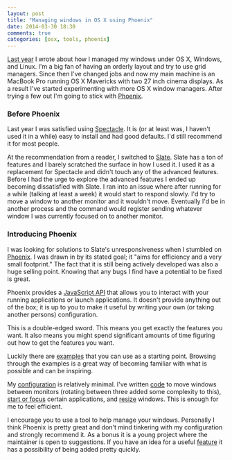 ```yaml
---
layout: post
title: "Managing windows in OS X using Phoenix"
date: 2014-03-30 18:30
comments: true
categories: [osx, tools, phoenix]
---
```


[Last year](http://jakemccrary.com/blog/2013/04/15/manage-your-workspace-with-grids-under-linux-osx-and-windows/)
I wrote about how I managed my windows under OS X, Windows, and Linux.
I'm a big fan of having an orderly layout and try to use grid
managers. Since then I've changed jobs and now my main machine is an
MacBook Pro running OS X Mavericks with two 27 inch cinema displays.
As a result I've started experimenting with more OS X window managers.
After trying a few out I'm going to stick with
[Phoenix](https://github.com/sdegutis/Phoenix).

### Before Phoenix ###

Last year I was satisfied using [Spectacle](http://spectacleapp.com/).
It is (or at least was, I haven't used it in a while) easy to install
and had good defaults. I'd still recommend it for most people.

At the recommendation from a reader, I switched to
[Slate](https://github.com/jigish/slate). Slate has a ton of features
and I barely scratched the surface in how I used it. I used it as a
replacement for Spectacle and didn't touch any of the advanced
features. Before I had the urge to explore the advanced features I
ended up becoming dissatisfied with Slate. I ran into an issue where
after running for a while (talking at least a week) it would start to
respond slowly. I'd try to move a window to another monitor and it
wouldn't move. Eventually I'd be in another process and the
command would register sending whatever window I was currently focused
on to another monitor.

### Introducing Phoenix ###

I was looking for solutions to Slate's unresponsiveness when I
stumbled on [Phoenix](https://github.com/sdegutis/Phoenix). I was
drawn in by its stated goal; it "aims for efficiency and a very small
footprint." The fact that it is still being actively developed was
also a huge selling point. Knowing that any bugs I find have a
potential to be fixed is great.

Phoenix provides a
[JavaScript API](https://github.com/sdegutis/Phoenix/wiki/JavaScript-API-documentation)
that allows you to interact with your running applications or launch
applications. It doesn't provide anything out of the box; it is up to
you to make it useful by writing your own (or taking another persons)
configuration.

This is a double-edged sword. This means you get exactly the features
you want. It also means you might spend significant amounts of time
figuring out how to get the features you want.

Luckily there are [examples](https://github.com/sdegutis/Phoenix/wiki)
that you can use as a starting point. Browsing through the examples is
a great way of becoming familiar with what is possible and can be
inspiring.

My
[configuration](https://github.com/jakemcc/dotfiles/blob/master/home/.phoenix.js)
is relatively minimal. I've written
[code](https://github.com/jakemcc/dotfiles/blob/master/home/.phoenix.js#L42-L87)
to move windows between monitors (rotating between three added some
complexity to this),
[start or focus](https://github.com/jakemcc/dotfiles/blob/master/home/.phoenix.js#L90-L122)
certain applications, and
[resize](https://github.com/jakemcc/dotfiles/blob/master/home/.phoenix.js#L11-L37)
windows. This is enough for me to feel efficient.

I encourage you to use a tool to help manage your windows. Personally
I think Phoenix is pretty great and don't mind tinkering with my
configuration and strongly recommend it. As a bonus it is a young
project where the maintainer is open to suggestions. If you have an
idea for a useful
[feature](https://github.com/sdegutis/Phoenix/issues/18) it has a
possibility of being added pretty quickly.
